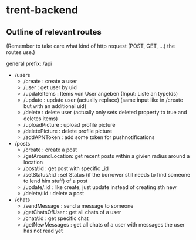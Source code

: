 # trent-backend

## Outline of relevant routes

(Remember to take care what kind of http request (POST, GET, ...) the routes use.)

general prefix: /api
- /users
    - /create : create a user
    - /user : get user by uid
    - /updateItems : Items von User angeben (Input: Liste an typeIds)
    - /update : update user (actually replace) (same input like in /create but with an additional uid)
    - /delete : delete user (actually only sets deleted property to true and deletes items)
    - /uploadPicture : upload profile picture
    - /deletePicture : delete profile picture
    - /addAPNToken : add some token for pushnotifications
- /posts
    - /create : create a post
    - /getAroundLocation: get recent posts within a givien radius around a location
    - /post/:id : get post with specific _id 
    - /setStatus/:id : set Status (if the borrower still needs to find someone to lend him stuff) of a post
    - /update/:id : like create, just update instead of creating sth new
    - /delete/:id : delete a post
- /chats
    - /sendMessage : send a message to someone
    - /getChatsOfUser : get all chats of a user
    - /chat/:id : get specific chat
    - /getNewMessages : get all chats of a user with messages the user has not read yet
    




